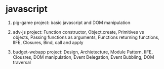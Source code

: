 # javascript

1. pig-game project: basic javascript and DOM manipulation

2. adv-js project: Function constructor, Object.create, Primitives vs objects, Passing functions as arguments, Functions returning functions, IIFE, Closures, Bind, call and apply

3. budget-webapp project: Design, Archietecture, Module Pattern, IIFE, Clousres, DOM manipulation, Event Delegation, Event Bubbling, DOM traversal